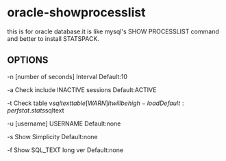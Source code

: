 # oracle-showprocesslist
this is for oracle database.it is like mysql's SHOW PROCESSLIST command and better to install STATSPACK.
## OPTIONS
-n [number of seconds]    Interval Default:10

-a                        Check include INACTIVE sessions Default:ACTIVE

-t                        Check table v$sqltext table[WARN]it will be high-load  Default: perfstat.stats$sqltext

-u [username]             USERNAME Default:none

-s                        Show Simplicity Default:none

-f                        Show SQL_TEXT long ver  Default:none
